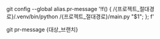 git config --global alias.pr-message '!f() { /{프로젝트_절대경로}/.venv/bin/python /{프로젝트_절대경로}/main.py "$1"; }; f'

git pr-message {대상_브랜치}